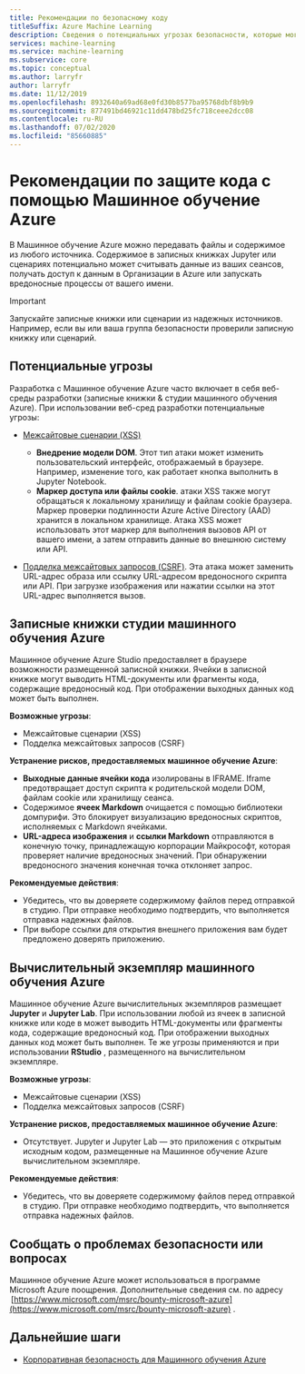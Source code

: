 ```yaml
---
title: Рекомендации по безопасному коду
titleSuffix: Azure Machine Learning
description: Сведения о потенциальных угрозах безопасности, которые могут возникнуть при разработке для Машинное обучение Azure. Сведения об устранении рисков, предоставляемых Azure ML, и рекомендации по обеспечению безопасности сред разработки.
services: machine-learning
ms.service: machine-learning
ms.subservice: core
ms.topic: conceptual
ms.author: larryfr
author: larryfr
ms.date: 11/12/2019
ms.openlocfilehash: 8932640a69ad68e0fd30b8577ba95768dbf8b9b9
ms.sourcegitcommit: 877491bd46921c11dd478bd25fc718ceee2dcc08
ms.contentlocale: ru-RU
ms.lasthandoff: 07/02/2020
ms.locfileid: "85660885"
---
```

# <a name="secure-code-best-practices-with-azure-machine-learning"></a>Рекомендации по защите кода с помощью Машинное обучение Azure

В Машинное обучение Azure можно передавать файлы и содержимое из любого источника. Содержимое в записных книжках Jupyter или сценариях потенциально может считывать данные из ваших сеансов, получать доступ к данным в Организации в Azure или запускать вредоносные процессы от вашего имени.

> [!IMPORTANT]
> Запускайте записные книжки или сценарии из надежных источников. Например, если вы или ваша группа безопасности проверили записную книжку или сценарий.

## <a name="potential-threats"></a>Потенциальные угрозы

Разработка с Машинное обучение Azure часто включает в себя веб-среды разработки (записные книжки & студии машинного обучения Azure). При использовании веб-сред разработки потенциальные угрозы:

* [Межсайтовые сценарии (XSS)](https://owasp.org/www-community/attacks/xss/)

    * __Внедрение модели DOM__. Этот тип атаки может изменить пользовательский интерфейс, отображаемый в браузере. Например, изменение того, как работает кнопка выполнить в Jupyter Notebook.
    * __Маркер доступа или файлы cookie__. атаки XSS также могут обращаться к локальному хранилищу и файлам cookie браузера. Маркер проверки подлинности Azure Active Directory (AAD) хранится в локальном хранилище. Атака XSS может использовать этот маркер для выполнения вызовов API от вашего имени, а затем отправить данные во внешнюю систему или API.

* [Подделка межсайтовых запросов (CSRF)](https://owasp.org/www-community/attacks/csrf). Эта атака может заменить URL-адрес образа или ссылку URL-адресом вредоносного скрипта или API. При загрузке изображения или нажатии ссылки на этот URL-адрес выполняется вызов.

## <a name="azure-ml-studio-notebooks"></a>Записные книжки студии машинного обучения Azure

Машинное обучение Azure Studio предоставляет в браузере возможности размещенной записной книжки. Ячейки в записной книжке могут выводить HTML-документы или фрагменты кода, содержащие вредоносный код.  При отображении выходных данных код может быть выполнен.

__Возможные угрозы__:
* Межсайтовые сценарии (XSS)
* Подделка межсайтовых запросов (CSRF)

__Устранение рисков, предоставляемых машинное обучение Azure__:
* __Выходные данные ячейки кода__ изолированы в IFRAME. Iframe предотвращает доступ скрипта к родительской модели DOM, файлам cookie или хранилищу сеанса.
* Содержимое __ячеек Markdown__ очищается с помощью библиотеки домпурифи. Это блокирует визуализацию вредоносных скриптов, исполняемых с Markdown ячейками.
* __URL-адреса изображения__ и __ссылки Markdown__ отправляются в конечную точку, принадлежащую корпорации Майкрософт, которая проверяет наличие вредоносных значений. При обнаружении вредоносного значения конечная точка отклоняет запрос.

__Рекомендуемые действия__:
* Убедитесь, что вы доверяете содержимому файлов перед отправкой в студию. При отправке необходимо подтвердить, что выполняется отправка надежных файлов.
* При выборе ссылки для открытия внешнего приложения вам будет предложено доверять приложению.

## <a name="azure-ml-compute-instance"></a>Вычислительный экземпляр машинного обучения Azure

Машинное обучение Azure вычислительных экземпляров размещает __Jupyter__ и __Jupyter Lab__. При использовании любой из ячеек в записной книжке или коде в может выводить HTML-документы или фрагменты кода, содержащие вредоносный код. При отображении выходных данных код может быть выполнен. Те же угрозы применяются и при использовании __RStudio__ , размещенного на вычислительном экземпляре.

__Возможные угрозы__:
* Межсайтовые сценарии (XSS)
* Подделка межсайтовых запросов (CSRF)

__Устранение рисков, предоставляемых машинное обучение Azure__:
* Отсутствует. Jupyter и Jupyter Lab — это приложения с открытым исходным кодом, размещенные на Машинное обучение Azure вычислительном экземпляре.

__Рекомендуемые действия__:
* Убедитесь, что вы доверяете содержимому файлов перед отправкой в студию. При отправке необходимо подтвердить, что выполняется отправка надежных файлов.

## <a name="report-security-issues-or-concerns"></a>Сообщать о проблемах безопасности или вопросах 

Машинное обучение Azure может использоваться в программе Microsoft Azure поощрения. Дополнительные сведения см. по адресу  [https://www.microsoft.com/msrc/bounty-microsoft-azure](https://www.microsoft.com/msrc/bounty-microsoft-azure) .

## <a name="next-steps"></a>Дальнейшие шаги

* [Корпоративная безопасность для Машинного обучения Azure](concept-enterprise-security.md)